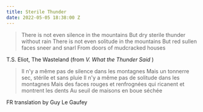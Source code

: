 ```yaml
---
title: Sterile Thunder
date: 2022-05-05 18:38:00 Z
---
```


> There is not even silence in the mountains
> But dry sterile thunder without rain
> There is not even solitude in the mountains
> But red sullen faces sneer and snarl
> From doors of mudcracked houses

T.S. Eliot, The Wasteland (from *V. What the Thunder Said* )

> Il n'y a même pas de silence dans les montagnes
> Mais un tonnerre sec, stérile et sans pluie
> Il n'y a même pas de solitude dans les montagnes
> Mais des faces rouges et renfrognées qui ricanent et montrent les dents
> Au seuil de maisons en boue séchée

FR translation by Guy Le Gaufey